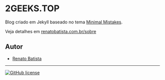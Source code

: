# 2GEEKS.TOP
Blog criado em Jekyll baseado no tema [Minimal Mistakes](https://mmistakes.github.io/minimal-mistakes/).

Veja detalhes em [renatobatista.com.br/sobre](https://renatobatista.com.br/sobre)

## Autor
* [Renato Batista](https://renatobatista.com.br)
---
[
![GitHub license](https://img.shields.io/badge/license-MIT-lightgrey.svg)](https://raw.githubusercontent.com/mmistakes/minimal-mistakes/master/LICENSE.txt)